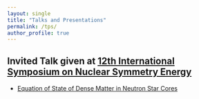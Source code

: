 ```yaml
---
layout: single
title: "Talks and Presentations"
permalink: /tps/
author_profile: true
---
```


## Invited Talk given at [12th International Symposium on Nuclear Symmetry Energy](https://indico.in2p3.fr/event/31700/overview)
* [Equation of State of Dense Matter in Neutron Star Cores](https://indico.in2p3.fr/event/31700/contributions/142308/)
